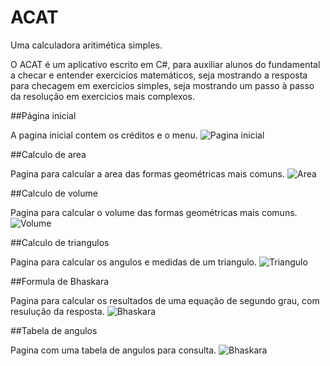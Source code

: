 # ACAT
Uma calculadora aritimética simples.

O ACAT é um aplicativo escrito em C#, para auxiliar alunos do fundamental a checar e entender exercicios matemáticos, seja mostrando a resposta para checagem em exercicios simples, seja mostrando um passo à passo da resolução em exercicios mais complexos.


##Página inicial

A pagina inicial contem os créditos e o menu.
![Pagina inicial](https://i.imgur.com/MJU8I7J.png)

##Calculo de area

Pagina para calcular a area das formas geométricas mais comuns.
![Area](https://i.imgur.com/3X78osg.png)

##Calculo de volume

Pagina para calcular o volume das formas geométricas mais comuns.
![Volume](https://i.imgur.com/WlKajdJ.png)

##Calculo de triangulos

Pagina para calcular os angulos e medidas de um triangulo.
![Triangulo](https://i.imgur.com/T80SK7j.png)

##Formula de Bhaskara

Pagina para calcular os resultados de uma equação de segundo grau, com resulução da resposta.
![Bhaskara](https://i.imgur.com/mFjaVpv.png)

##Tabela de angulos 

Pagina com uma tabela de angulos para consulta.
![Bhaskara](https://i.imgur.com/DIUw3Fu.png)


